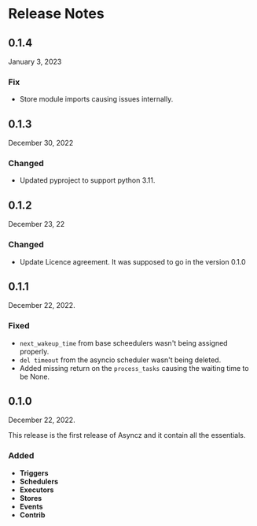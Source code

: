 # Release Notes

## 0.1.4

January 3, 2023

### Fix

- Store module imports causing issues internally.

## 0.1.3

December 30, 2022

### Changed

- Updated pyproject to support python 3.11.

## 0.1.2

December 23, 22

### Changed

- Update Licence agreement. It was supposed to go in the version 0.1.0

## 0.1.1

December 22, 2022.

### Fixed

- `next_wakeup_time` from base scheedulers wasn't being assigned properly.
- `del timeout` from the asyncio scheduler wasn't being deleted.
- Added missing return on the `process_tasks` causing the waiting time to be None.

## 0.1.0

December 22, 2022.

This release is the first release of Asyncz and it contain all the essentials.

### Added

* **Triggers**
* **Schedulers**
* **Executors**
* **Stores**
* **Events**
* **Contrib**

